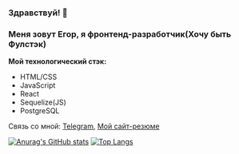 ### Здравствуй! 👋

### Меня зовут Егор, я фронтенд-разработчик(Хочу быть Фулстэк)

**Мой технологический стэк:**
* HTML/CSS
* JavaScript
* React
* Sequelize(JS)
* PostgreSQL

Связь со мной: [Telegram](https://t.me/theviruslog), [Мой сайт-резюме](https://theviruslogbeats.github.io/My-CV/)

[![Anurag's GitHub stats](https://github-readme-stats.vercel.app/api?username=TheViruslogBeats&theme=react&show_icons=true)](https://github.com/anuraghazra/github-readme-stats)
[![Top Langs](https://github-readme-stats.vercel.app/api/top-langs/?username=TheViruslogBeats&layout=compact&theme=react&show_icons=true)](https://github.com/anuraghazra/github-readme-stats)
<!--
**TheViruslogBeats/TheViruslogBeats** is a ✨ _special_ ✨ repository because its `README.md` (this file) appears on your GitHub profile.

Here are some ideas to get you started:

- 🔭 I’m currently working on ...
- 🌱 I’m currently learning ...
- 👯 I’m looking to collaborate on ...
- 🤔 I’m looking for help with ...
- 💬 Ask me about ...
- 📫 How to reach me: ...
- 😄 Pronouns: ...
- ⚡ Fun fact: ...
-->
